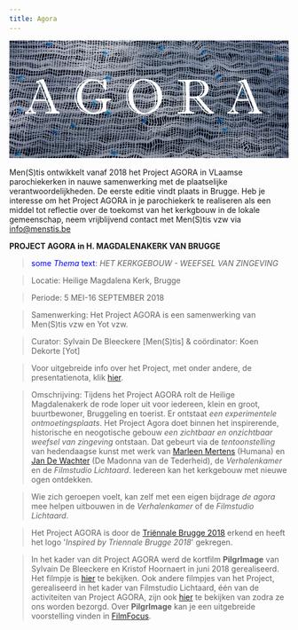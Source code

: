```yaml
---
title: Agora
---
```

![Agora](./Agora.jpg)

Men(S)tis ontwikkelt vanaf 2018 het Project AGORA in VLaamse parochiekerken in nauwe samenwerking met de plaatselijke verantwoordelijkheden. De eerste editie vindt plaats in Brugge. Heb je interesse om het Project AGORA in je parochiekerk te realiseren als een middel tot reflectie over de toekomst van het kerkgbouw in de lokale gemeenschap, neem vrijblijvend contact met Men(S)tis vzw via info@menstis.be

**PROJECT AGORA in H. MAGDALENAKERK VAN BRUGGE**

><span style="color:blue">some *Thema* text</span>: _HET KERKGEBOUW - WEEFSEL VAN ZINGEVING_

>Locatie: Heilige Magdalena Kerk, Brugge 

>Periode: 5 MEI-16 SEPTEMBER 2018

>Samenwerking: Het Project AGORA is een samenwerking van Men(S)tis vzw en Yot vzw.

>Curator: Sylvain De Bleeckere [Men(S)tis] &
coördinator: Koen Dekorte [Yot]

>Voor uitgebreide info over het Project, met onder andere, de presentatienota, klik [hier](https://www.yot.be/nl/agora/410).

>Omschrijving: Tijdens het Project AGORA rolt de Heilige Magdalenakerk de rode loper uit voor iedereen, klein en groot, buurtbewoner, Bruggeling en toerist. Er ontstaat _een experimentele ontmoetingsplaats_. Het Project Agora doet binnen het inspirerende, historische en neogotische gebouw _een zichtbaar en onzichtbaar weefsel van zingeving_ ontstaan. Dat gebeurt via de _tentoonstelling_ van hedendaagse kunst met werk van [Marleen Mertens](http://www.marleen-mertens.be/) (Humana) en [Jan De Wachter]( http://www.jandewachter.be/Intro) (De Madonna van de Tederheid), de _Verhalenkamer_ en de _Filmstudio Lichtaard_. Iedereen kan het kerkgebouw met nieuwe ogen ontdekken. 

>Wie zich geroepen voelt, kan zelf met een eigen bijdrage _de agora_ mee helpen uitbouwen in de _Verhalenkamer_ of de _Filmstudio Lichtaard_.

>Het Project AGORA is door de [Triënnale Brugge 2018](https://www.triennalebrugge.be) erkend en heeft het logo '_Inspired by Triennale Brugge 2018_' gekregen.

>In het kader van dit Project AGORA werd de kortfilm **PilgrImage** van Sylvain De Bleeckere en Kristof Hoornaert in juni 2018 gerealiseerd. Het filmpje is [hier](./AgoraMovies/) te bekijken. Ook andere filmpjes van het Project, gerealiseerd in het kader van Filmstudio Lichtaard, één van de activiteiten van Project AGORA, zijn ook [hier](./AgoraMovies/) te bekijken van zodra ze ons worden bezorgd. Over **PilgrImage** kan je een uitgebreide voorstelling vinden in [FilmFocus](http://www.menstis.be/film-focus/pilgrimage/).















